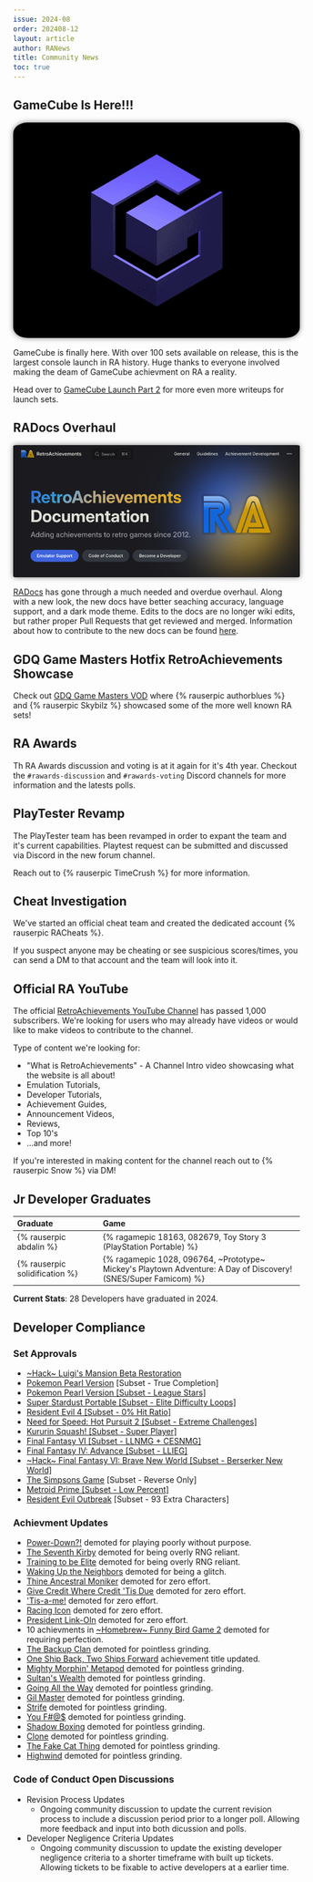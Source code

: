```yaml
---
issue: 2024-08
order: 202408-12
layout: article
author: RANews
title: Community News
toc: true
---
```


## GameCube Is Here!!!

<p align="center">
  <img src="img/gamecube.gif" style="border-radius: 5%; box-shadow: 0px 0px 10px rgba(0,0,0,0.5);" />
</p>

GameCube is finally here. With over 100 sets available on release, this is the largest console launch in RA history. Huge thanks to everyone involved making the deam of GameCube achievment on RA a reality.

Head over to [GameCube Launch Part 2](./gamecube-launch.html) for more even more writeups for launch sets.

## RADocs Overhaul

<p align="center">
  <img src="img/radocs.png"  style="border-radius: 1%; box-shadow: 0px 0px 10px rgba(0,0,0,0.5);" />
</p>

[RADocs](https://docs.retroachievements.org/) has gone through a much needed and overdue overhaul. Along with a new look, the new docs have better seaching accuracy, language support, and a dark mode theme. Edits to the docs are no longer wiki edits, but rather proper Pull Requests that get reviewed and merged. Information about how to contribute to the new docs can be found [here](https://docs.retroachievements.org/general/contributing-to-the-docs.html).

## GDQ Game Masters Hotfix RetroAchievements Showcase

Check out [GDQ Game Masters VOD](https://www.twitch.tv/videos/2210791350?t=3h16m9s) where {% rauserpic authorblues %} and {% rauserpic Skybilz %} showcased some of the more well known RA sets!

## RA Awards

Th RA Awards discussion and voting is at it again for it's 4th year. Checkout the `#rawards-discussion` and `#rawards-voting` Discord channels for more information and the latests polls.

## PlayTester Revamp

The PlayTester team has been revamped in order to expant the team and it's current capabilities. Playtest request can be submitted and discussed via Discord in the new forum channel.

Reach out to {% rauserpic TimeCrush %} for more information.

## Cheat Investigation

We've started an official cheat team and created the dedicated account {% rauserpic RACheats %}.

If you suspect anyone may be cheating or see suspicious scores/times, you can send a DM to that account and the team will look into it.

## Official RA YouTube

The official [RetroAchievements YouTube Channel](https://www.youtube.com/@retrocheevos) has passed 1,000 subscribers. We're looking for users who may already have videos or would like to make videos to contribute to the channel.

Type of content we're looking for:
- "What is RetroAchievements" - A Channel Intro video showcasing what the website is all about!
- Emulation Tutorials,
- Developer Tutorials,
- Achievement Guides,
- Announcement Videos,
- Reviews,
- Top 10's
- ...and more!

If you're interested in making content for the channel reach out to {% rauserpic Snow %} via DM!

## Jr Developer Graduates

| Graduate&nbsp;&nbsp;&nbsp;&nbsp;&nbsp;&nbsp;&nbsp;&nbsp;&nbsp;&nbsp;&nbsp; | Game                                                                                                            |
| :------------------------------------------------------------------------- | :-------------------------------------------------------------------------------------------------------------- |
| {% rauserpic abdalin %}                                                    | {% ragamepic 18163, 082679, Toy Story 3 (PlayStation Portable) %}                                               |
| {% rauserpic solidification %}                                             | {% ragamepic 1028, 096764, ~Prototype~ Mickey's Playtown Adventure: A Day of Discovery! (SNES/Super Famicom) %} |

**Current Stats**: 28 Developers have graduated in 2024.

## Developer Compliance

### Set Approvals
- [~Hack~ Luigi's Mansion Beta Restoration](https://retroachievements.org/game/30151)
- [Pokemon Pearl Version](https://retroachievements.org/game/25369) [Subset - True Completion]
- [Pokemon Pearl Version [Subset - League Stars]](https://retroachievements.org/game/30252)
- [Super Stardust Portable [Subset - Elite Difficulty Loops]](https://retroachievements.org/game/30152)
- [Resident Evil 4 [Subset - 0% Hit Ratio]](https://retroachievements.org/game/30162)
- [Need for Speed: Hot Pursuit 2 [Subset - Extreme Challenges]](https://retroachievements.org/game/30158)
- [Kururin Squash! [Subset - Super Player]](https://retroachievements.org/game/30167)
- [Final Fantasy VI [Subset - LLNMG + CESNMG]](https://retroachievements.org/game/30060)
- [Final Fantasy IV: Advance [Subset - LLIEG]](https://retroachievements.org/game/30058)
- [~Hack~ Final Fantasy VI: Brave New World [Subset - Berserker New World]](https://retroachievements.org/game/30061)
- [The Simpsons Game](https://retroachievements.org/game/20530) [Subset - Reverse Only]
- [Metroid Prime [Subset - Low Percent]](https://retroachievements.org/game/30429)
- [Resident Evil Outbreak](https://retroachievements.org/game/5761) [Subset - 93 Extra Characters]

### Achievment Updates
- [Power-Down?!](https://retroachievements.org/achievement/4756) demoted for playing poorly without purpose.
- [The Seventh Kirby](https://retroachievements.org/achievement/8078) demoted for being overly RNG reliant.
- [Training to be Elite](https://retroachievements.org/achievement/25956) demoted for being overly RNG reliant.
- [Waking Up the Neighbors](https://retroachievements.org/achievement/336493) demoted for being a glitch.
- [Thine Ancestral Moniker](https://retroachievements.org/achievement/46448) demoted for zero effort.
- [Give Credit Where Credit 'Tis Due](https://retroachievements.org/achievement/46452) demoted for zero effort.
- ['Tis-a-me!](https://retroachievements.org/achievement/46449) demoted for zero effort.
- [Racing Icon](https://retroachievements.org/achievement/45172) demoted for zero effort.
- [President Link-Oln](https://retroachievements.org/achievement/48256) demoted for zero effort.
- 10 achievments in [~Homebrew~ Funny Bird Game 2](https://retroachievements.org/game/24138) demoted for requiring perfection.
- [The Backup Clan](https://retroachievements.org/achievement/334907) demoted for pointless grinding.
- [One Ship Back, Two Ships Forward](https://retroachievements.org/achievement/72439) achievement title updated.
- [Mighty Morphin' Metapod](https://retroachievements.org/achievement/164324) demoted for pointless grinding.
- [Sultan's Wealth](https://retroachievements.org/achievement/27230) demoted for pointless grinding.
- [Going All the Way](https://retroachievements.org/achievement/4413) demoted for pointless grinding.
- [Gil Master](https://retroachievements.org/achievement/17723) demoted for pointless grinding.
- [Strife](https://retroachievements.org/achievement/16879) demoted for pointless grinding.
- [You F#@$](https://retroachievements.org/achievement/17717) demoted for pointless grinding.
- [Shadow Boxing](https://retroachievements.org/achievement/17718) demoted for pointless grinding.
- [Clone](https://retroachievements.org/achievement/17719) demoted for pointless grinding.
- [The Fake Cat Thing](https://retroachievements.org/achievement/17720) demoted for pointless grinding.
- [Highwind](https://retroachievements.org/achievement/17721) demoted for pointless grinding.

### Code of Conduct Open Discussions
- Revision Process Updates
  - Ongoing community discussion to update the current revision process to include a discussion period prior to a longer poll. Allowing more feedback and input into both dicussion and polls.
- Developer Negligence Criteria Updates
  - Ongoing community discussion to update the existing developer negligence criteria to a shorter timeframe with built up tickets. Allowing tickets to be fixable to active developers at a earlier time.
